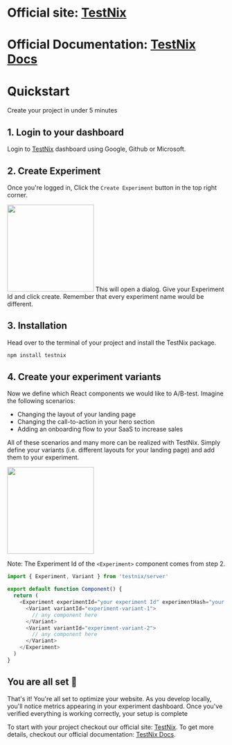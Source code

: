 # Official site: [TestNix](https://testnix.vercel.app/)

# Official Documentation: [TestNix Docs](https://testnix-docs.vercel.app)

# Quickstart
Create your project in under 5 minutes

## 1. Login to your dashboard
Login to [TestNix](https://testnix.vercel.app) dashboard using Google, Github or Microsoft.

## 2. Create Experiment
Once you're logged in, Click the ```Create Experiment``` button in the top right corner.

<img height="200" src="https://testnix.vercel.app/_next/image?url=%2Fdashboard-preview.png&w=1920&q=100" />
This will open a dialog. Give your Experiment Id and click create. Remember that every experiment name would be different.

## 3. Installation
Head over to the terminal of your project and install the TestNix package.
  ```bash copy
  npm install testnix
  ```

## 4. Create your experiment variants
Now we define which React components we would like to A/B-test. Imagine the following scenarios:

- Changing the layout of your landing page
- Changing the call-to-action in your hero section
- Adding an onboarding flow to your SaaS to increase sales

All of these scenarios and many more can be realized with TestNix. Simply define your variants (i.e. different layouts for your landing page) and add them to your experiment.

<img height="200" src="https://testnix.vercel.app/_next/image?url=%2Fexperiment-preview.png&w=1920&q=100" />

Note: The Experiment Id of the ```<Experiment>``` component comes from step 2.

```ts copy
import { Experiment, Variant } from 'testnix/server'

export default function Component() {
  return (
    <Experiment experimentId="your experiment Id" experimentHash="your experiment Hash">
      <Variant variantId="experiment-variant-1">
        // any component here
      </Variant>
      <Variant variantId="experiment-variant-2">
        // any component here
      </Variant>
    </Experiment>
  )
}
```

## You are all set 🎉

That's it! You're all set to optimize your website. As you develop locally, you'll notice metrics appearing in your experiment dashboard. Once you've verified everything is working correctly, your setup is complete

To start with your project checkout our official site: [TestNix](https://testnix.vercel.app).
To get more details, checkout our official documentation: [TestNix Docs](https://testnix-docs.vercel.app).